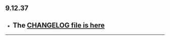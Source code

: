 ## 9.12.37

- ## The [CHANGELOG file is here](https://flutter-sound.canardoux.xyz/changelog.html)

-----------------------------------------------------------------------------------------------------------------------------------

